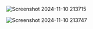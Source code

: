![Screenshot 2024-11-10 213715](https://github.com/user-attachments/assets/b12a1a56-8636-483f-8452-b59ef66a6f52)


![Screenshot 2024-11-10 213747](https://github.com/user-attachments/assets/c3bcc00e-17ac-4038-8b59-b526cd87e71a)
